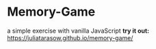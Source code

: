 # Memory-Game
a simple exercise with vanilla JavaScript
**try it out:**
https://juliatarasow.github.io/memory-game/
